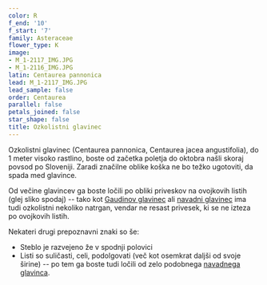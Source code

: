 ```yaml
---
color: R
f_end: '10'
f_start: '7'
family: Asteraceae
flower_type: K
image:
- M_1-2117_IMG.JPG
- M_1-2116_IMG.JPG
latin: Centaurea pannonica
lead: M_1-2117_IMG.JPG
lead_sample: false
order: Centaurea
parallel: false
petals_joined: false
star_shape: false
title: Ozkolistni glavinec
---
```

Ozkolistni glavinec (Centaurea pannonica, Centaurea jacea angustifolia), do 1 meter visoko rastlino, boste od začetka poletja do oktobra našli skoraj povsod po Sloveniji. Zaradi značilne oblike koška ne bo težko ugotoviti, da spada med glavince.

Od večine glavincev ga boste ločili po obliki priveskov na ovojkovih listih (glej sliko spodaj) -- tako kot [Gaudinov glavinec](../../centaureagaudinii/gaudinov-glavinec/) ali [navadni glavinec](../../centaureajacea/navadni-glavinec/) ima tudi ozkolistni nekoliko natrgan, vendar ne resast privesek, ki se ne izteza po ovojkovih listih.

Nekateri drugi prepoznavni znaki so še:

-   Steblo je razvejeno že v spodnji polovici
-   Listi so suličasti, celi, podolgovati (več kot osemkrat daljši od svoje širine) -- po tem ga boste tudi ločili od zelo podobnega [navadnega glavinca](../../centaureajacea/navadni-glavinec/).
